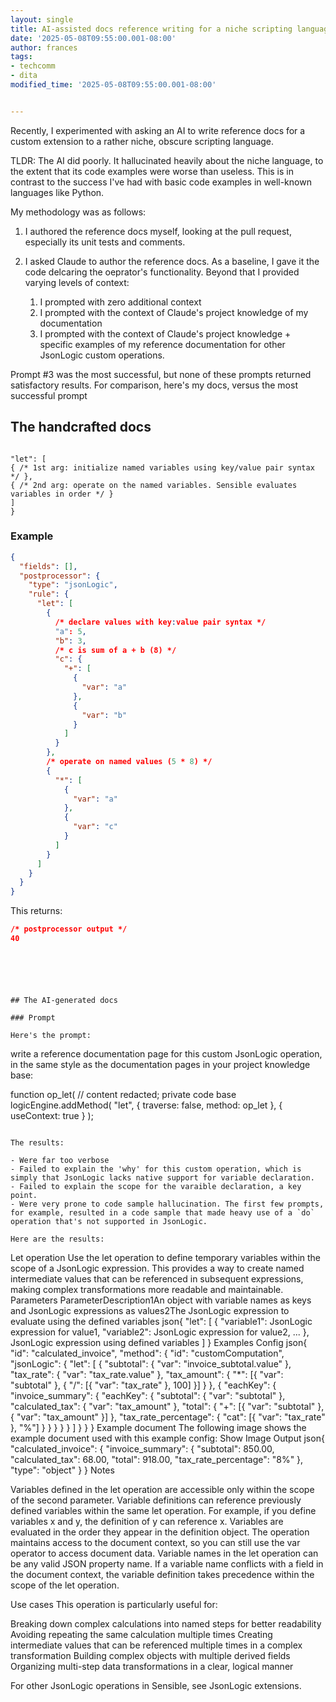 ```yaml
---
layout: single
title: AI-assisted docs reference writing for a niche scripting language
date: '2025-05-08T09:55:00.001-08:00'
author: frances
tags:
- techcomm
- dita
modified_time: '2025-05-08T09:55:00.001-08:00'


---
```


Recently, I experimented with asking an AI to write reference docs for a custom extension to a rather niche, obscure scripting language.

TLDR: The AI did poorly. It hallucinated heavily about the niche language, to the extent that its code examples were worse than useless. This is in contrast to the success I've had with basic code examples in well-known languages like Python.

My methodology was as follows:

1. I authored the reference docs myself, looking at the pull request, especially its unit tests and comments.

2. I asked Claude to author the reference docs. As a baseline, I gave it the code delcaring the oeprator's functionality. Beyond that I provided varying levels of context:
   1. I prompted with zero additional context
   2. I prompted with the context of Claude's project knowledge of my documentation
   3. I prompted with the context of Claude's project knowledge + specific examples of my reference documentation for other JsonLogic custom operations.
   
Prompt #3 was the most successful, but none of these prompts returned satisfactory results. For comparison, here's my docs, versus the most successful prompt

## The handcrafted docs

```

"let": [
{ /* 1st arg: initialize named variables using key/value pair syntax */ },
{ /* 2nd arg: operate on the named variables. Sensible evaluates variables in order */ }
]
}
```

### Example

```json
{
  "fields": [],
  "postprocessor": {
    "type": "jsonLogic",
    "rule": {
      "let": [
        {
          /* declare values with key:value pair syntax */
          "a": 5,
          "b": 3,
          /* c is sum of a + b (8) */
          "c": {
            "+": [
              {
                "var": "a"
              },
              {
                "var": "b"
              }
            ]
          }
        },
        /* operate on named values (5 * 8) */
        {
          "*": [
            {
              "var": "a"
            },
            {
              "var": "c"
            }
          ]
        }
      ]
    }
  }
}
```

This returns:

```json
/* postprocessor output */
40
```
```





## The AI-generated docs

### Prompt

Here's the prompt:

```
write a reference documentation page for this custom JsonLogic operation, in the same style as the documentation pages in your project knowledge base:

function op_let(
  // content redacted; private code base
logicEngine.addMethod(
  "let",
  { traverse: false, method: op_let },
  { useContext: true }
);
```

The results:

- Were far too verbose
- Failed to explain the 'why' for this custom operation, which is simply that JsonLogic lacks native support for variable declaration.
- Failed to explain the scope for the varaible declaration, a key point.
- Were very prone to code sample hallucination. The first few prompts, for example, resulted in a code sample that made heavy use of a `do` operation that's not supported in JsonLogic.

Here are the results:

```
Let operation
Use the let operation to define temporary variables within the scope of a JsonLogic expression. This provides a way to create named intermediate values that can be referenced in subsequent expressions, making complex transformations more readable and maintainable.
Parameters
ParameterDescription1An object with variable names as keys and JsonLogic expressions as values2The JsonLogic expression to evaluate using the defined variables
json{
  "let": [
    {
      "variable1": JsonLogic expression for value1,
      "variable2": JsonLogic expression for value2,
      ...
    },
    JsonLogic expression using defined variables
  ]
}
Examples
Config
json{
  "id": "calculated_invoice",
  "method": {
    "id": "customComputation",
    "jsonLogic": {
      "let": [
        {
          "subtotal": { "var": "invoice_subtotal.value" },
          "tax_rate": { "var": "tax_rate.value" },
          "tax_amount": { "*": [{ "var": "subtotal" }, { "/": [{ "var": "tax_rate" }, 100] }] }
        },
        {
          "eachKey": {
            "invoice_summary": {
              "eachKey": {
                "subtotal": { "var": "subtotal" },
                "calculated_tax": { "var": "tax_amount" },
                "total": { "+": [{ "var": "subtotal" }, { "var": "tax_amount" }] },
                "tax_rate_percentage": { "cat": [{ "var": "tax_rate" }, "%"] }
              }
            }
          }
        }
      ]
    }
  }
}
Example document
The following image shows the example document used with this example config:
Show Image
Output
json{
  "calculated_invoice": {
    "invoice_summary": {
      "subtotal": 850.00,
      "calculated_tax": 68.00,
      "total": 918.00,
      "tax_rate_percentage": "8%"
    },
    "type": "object"
  }
}
Notes

Variables defined in the let operation are accessible only within the scope of the second parameter.
Variable definitions can reference previously defined variables within the same let operation. For example, if you define variables x and y, the definition of y can reference x.
Variables are evaluated in the order they appear in the definition object.
The operation maintains access to the document context, so you can still use the var operator to access document data.
Variable names in the let operation can be any valid JSON property name.
If a variable name conflicts with a field in the document context, the variable definition takes precedence within the scope of the let operation.

Use cases
This operation is particularly useful for:

Breaking down complex calculations into named steps for better readability
Avoiding repeating the same calculation multiple times
Creating intermediate values that can be referenced multiple times in a complex transformation
Building complex objects with multiple derived fields
Organizing multi-step data transformations in a clear, logical manner


For other JsonLogic operations in Sensible, see JsonLogic extensions.
```








